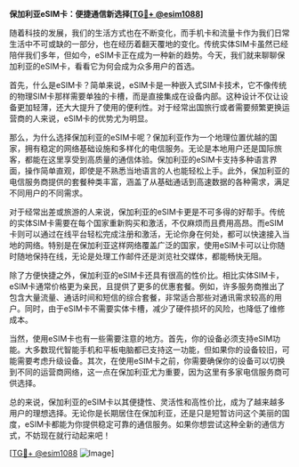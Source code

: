 **保加利亚eSIM卡：便捷通信新选择[[TG💪+ @esim1088](https://t.me/s/esim1088)]**

随着科技的发展，我们的生活方式也在不断变化，而手机卡和流量卡作为我们日常生活中不可或缺的一部分，也在经历着翻天覆地的变化。传统实体SIM卡虽然已经陪伴我们多年，但如今，eSIM卡正在成为一种新的趋势。今天，我们就来聊聊保加利亚的eSIM卡，看看它为何会成为众多用户的首选。

首先，什么是eSIM卡？简单来说，eSIM卡是一种嵌入式SIM卡技术，它不像传统的物理SIM卡那样需要单独的卡槽，而是直接集成在设备内部。这种设计不仅让设备更加轻薄，还大大提升了使用的便利性。对于经常出国旅行或者需要频繁更换运营商的人来说，eSIM卡的优势尤为明显。

那么，为什么选择保加利亚的eSIM卡呢？保加利亚作为一个地理位置优越的国家，拥有稳定的网络基础设施和多样化的电信服务。无论是本地用户还是国际旅客，都能在这里享受到高质量的通信体验。保加利亚的eSIM卡支持多种语言界面，操作简单直观，即使是不熟悉当地语言的人也能轻松上手。此外，保加利亚的电信服务商提供的套餐种类丰富，涵盖了从基础通话到高速数据的各种需求，满足不同用户的不同需求。

对于经常出差或旅游的人来说，保加利亚的eSIM卡更是不可多得的好帮手。传统的实体SIM卡需要在每个国家重新购买和激活，不仅麻烦而且费用高昂。而eSIM卡则可以通过在线平台轻松完成注册和激活，无论你身在何处，都可以快速接入当地的网络。特别是在保加利亚这样网络覆盖广泛的国家，使用eSIM卡可以让你随时随地保持在线，无论是处理工作邮件还是浏览社交媒体，都能畅快无阻。

除了方便快捷之外，保加利亚的eSIM卡还具有很高的性价比。相比实体SIM卡，eSIM卡通常价格更为亲民，且提供了更多的优惠套餐。例如，许多服务商推出了包含大量流量、通话时间和短信的综合套餐，非常适合那些对通讯需求较高的用户。同时，由于eSIM卡不需要实体卡槽，减少了硬件损坏的风险，也降低了维修成本。

当然，使用eSIM卡也有一些需要注意的地方。首先，你的设备必须支持eSIM功能。大多数现代智能手机和平板电脑都已支持这一功能，但如果你的设备较旧，可能需要考虑升级设备。其次，在使用eSIM卡之前，你需要确保你的设备可以切换到不同的运营商网络，这一点在保加利亚尤为重要，因为这里有多家电信服务商可供选择。

总的来说，保加利亚的eSIM卡以其便捷性、灵活性和高性价比，成为了越来越多用户的理想选择。无论你是长期居住在保加利亚，还是只是短暂访问这个美丽的国度，eSIM卡都能为你提供稳定可靠的通信服务。如果你想尝试这种全新的通信方式，不妨现在就行动起来吧！

[[TG💪+ @esim1088](https://t.me/s/esim1088) ![Image](https://i.postimg.cc/4NQfJmqS/Snipaste-2025-05-13-00-14-12.png)]
